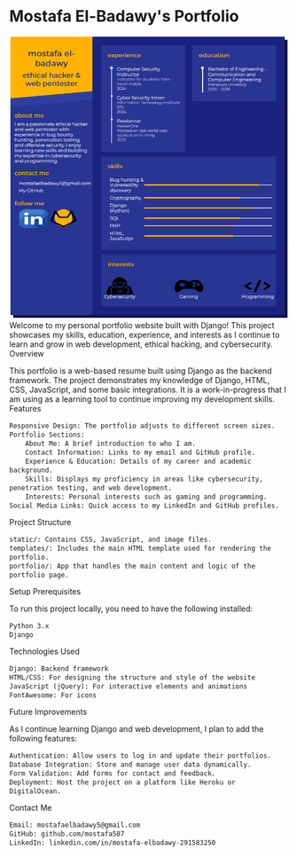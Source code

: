 # Mostafa El-Badawy's Portfolio
![Portfolio Image](firefox_pbPWSPo3MB.png)
Welcome to my personal portfolio website built with Django! This project showcases my skills, education, experience, and interests as I continue to learn and grow in web development, ethical hacking, and cybersecurity.
Overview

This portfolio is a web-based resume built using Django as the backend framework. The project demonstrates my knowledge of Django, HTML, CSS, JavaScript, and some basic integrations. It is a work-in-progress that I am using as a learning tool to continue improving my development skills.
Features

    Responsive Design: The portfolio adjusts to different screen sizes.
    Portfolio Sections:
        About Me: A brief introduction to who I am.
        Contact Information: Links to my email and GitHub profile.
        Experience & Education: Details of my career and academic background.
        Skills: Displays my proficiency in areas like cybersecurity, penetration testing, and web development.
        Interests: Personal interests such as gaming and programming.
    Social Media Links: Quick access to my LinkedIn and GitHub profiles.

Project Structure

    static/: Contains CSS, JavaScript, and image files.
    templates/: Includes the main HTML template used for rendering the portfolio.
    portfolio/: App that handles the main content and logic of the portfolio page.

Setup
Prerequisites

To run this project locally, you need to have the following installed:

    Python 3.x
    Django

Technologies Used

    Django: Backend framework
    HTML/CSS: For designing the structure and style of the website
    JavaScript (jQuery): For interactive elements and animations
    FontAwesome: For icons
Future Improvements

As I continue learning Django and web development, I plan to add the following features:

    Authentication: Allow users to log in and update their portfolios.
    Database Integration: Store and manage user data dynamically.
    Form Validation: Add forms for contact and feedback.
    Deployment: Host the project on a platform like Heroku or DigitalOcean.

Contact Me

    Email: mostafaelbadawy5@gmail.com
    GitHub: github.com/mostafa587
    LinkedIn: linkedin.com/in/mostafa-elbadawy-291583250
